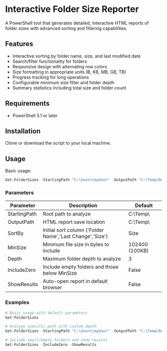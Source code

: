 # Interactive Folder Size Reporter

A PowerShell tool that generates detailed, interactive HTML reports of folder sizes with advanced sorting and filtering capabilities.

## Features

- Interactive sorting by folder name, size, and last modified date
- Search/filter functionality for folders
- Responsive design with alternating row colors
- Size formatting in appropriate units (B, KB, MB, GB, TB)
- Progress tracking for long operations
- Configurable minimum size filter and folder depth
- Summary statistics including total size and folder count

## Requirements

- PowerShell 5.1 or later

## Installation

Clone or download the script to your local machine.

## Usage

Basic usage:
```powershell
Get-FolderSizes -StartingPath "C:\Users\myUser" -OutputPath "C:\Temp\Report" -Depth 5
```

### Parameters

| Parameter     | Description                                           | Default          |
|---------------|-------------------------------------------------------|------------------|
| StartingPath  | Root path to analyze                                  | C:\Temp\         |
| OutputPath    | HTML report save location                             | C:\Temp\         |
| SortBy        | Initial sort column ('Folder Name','Last Change','Size') | Size             |
| MinSize       | Minimum file size in bytes to include                 | 102400 (100KB)   |
| Depth         | Maximum folder depth to analyze                       | 3                |
| IncludeZero   | Include empty folders and those below MinSize         | False            |
| ShowResults   | Auto-open report in default browser                   | False            |

### Examples

```powershell
# Basic usage with default parameters
Get-FolderSizes

# Analyze specific path with custom depth
Get-FolderSizes -StartingPath "C:\Users\myUser" -OutputPath "C:\Temp\Report" -Depth 5

# Include small/empty folders and show results
Get-FolderSizes -IncludeZero -ShowResults
```
